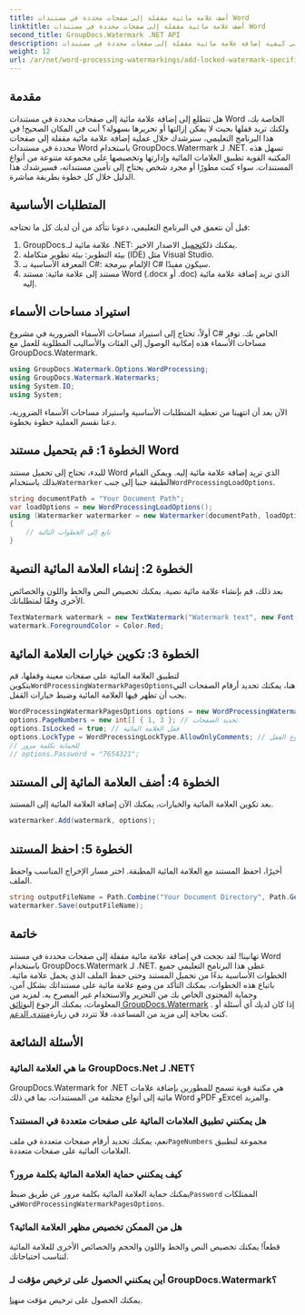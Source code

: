 ```yaml
---
title: أضف علامة مائية مقفلة إلى صفحات محددة في مستندات Word
linktitle: أضف علامة مائية مقفلة إلى صفحات محددة في مستندات Word
second_title: GroupDocs.Watermark .NET API
description: تعرف على كيفية إضافة علامة مائية مقفلة إلى صفحات محددة في مستندات Word باستخدام GroupDocs.Watermark لـ .NET من خلال دليلنا السهل خطوة بخطوة.
weight: 12
url: /ar/net/word-processing-watermarkings/add-locked-watermark-specific-pages-word-docs/
---
```

## مقدمة
هل تتطلع إلى إضافة علامة مائية إلى صفحات محددة في مستندات Word الخاصة بك، ولكنك تريد قفلها بحيث لا يمكن إزالتها أو تحريرها بسهولة؟ أنت في المكان الصحيح! في هذا البرنامج التعليمي، سنرشدك خلال عملية إضافة علامة مائية مقفلة إلى صفحات محددة في مستندات Word باستخدام GroupDocs.Watermark لـ .NET. تسهل هذه المكتبة القوية تطبيق العلامات المائية وإدارتها وتخصيصها على مجموعة متنوعة من أنواع المستندات. سواء كنت مطورًا أو مجرد شخص يحتاج إلى تأمين مستنداته، فسيرشدك هذا الدليل خلال كل خطوة بطريقة مباشرة.
## المتطلبات الأساسية
قبل أن نتعمق في البرنامج التعليمي، دعونا نتأكد من أن لديك كل ما تحتاجه:
1.  GroupDocs.علامة مائية لـ .NET: يمكنك ذلك[تحميل](https://releases.groupdocs.com/Watermark/net/) الاصدار الاخير.
2. بيئة التطوير: بيئة تطوير متكاملة (IDE) مثل Visual Studio.
3. المعرفة الأساسية بـ C#: الإلمام ببرمجة C# سيكون مفيدًا.
4. مستند إلى علامة مائية: مستند Word (.docx أو .doc) الذي تريد إضافة علامة مائية إليه.
## استيراد مساحات الأسماء
أولاً، تحتاج إلى استيراد مساحات الأسماء الضرورية في مشروع C# الخاص بك. توفر مساحات الأسماء هذه إمكانية الوصول إلى الفئات والأساليب المطلوبة للعمل مع GroupDocs.Watermark.
```csharp
using GroupDocs.Watermark.Options.WordProcessing;
using GroupDocs.Watermark.Watermarks;
using System.IO;
using System;
```
الآن بعد أن انتهينا من تغطية المتطلبات الأساسية واستيراد مساحات الأسماء الضرورية، دعنا نقسم العملية خطوة بخطوة.
## الخطوة 1: قم بتحميل مستند Word
 للبدء، تحتاج إلى تحميل مستند Word الذي تريد إضافة علامة مائية إليه. ويمكن القيام بذلك باستخدام`Watermarker` الطبقة جنبا إلى جنب`WordProcessingLoadOptions`.
```csharp
string documentPath = "Your Document Path";
var loadOptions = new WordProcessingLoadOptions();
using (Watermarker watermarker = new Watermarker(documentPath, loadOptions))
{
    // تابع إلى الخطوات التالية
}
```
## الخطوة 2: إنشاء العلامة المائية النصية
بعد ذلك، قم بإنشاء علامة مائية نصية. يمكنك تخصيص النص والخط واللون والخصائص الأخرى وفقًا لمتطلباتك.
```csharp
TextWatermark watermark = new TextWatermark("Watermark text", new Font("Arial", 19));
watermark.ForegroundColor = Color.Red;
```
## الخطوة 3: تكوين خيارات العلامة المائية
 لتطبيق العلامة المائية على صفحات معينة وقفلها، قم بتكوين`WordProcessingWatermarkPagesOptions`هنا، يمكنك تحديد أرقام الصفحات التي يجب أن تظهر فيها العلامة المائية وضبط خيارات القفل.
```csharp
WordProcessingWatermarkPagesOptions options = new WordProcessingWatermarkPagesOptions();
options.PageNumbers = new int[] { 1, 3 }; // تحديد الصفحات
options.IsLocked = true; // قفل العلامة المائية
options.LockType = WordProcessingLockType.AllowOnlyComments; // ضبط نوع القفل
// للحماية بكلمة مرور
// options.Password = "7654321";
```
## الخطوة 4: أضف العلامة المائية إلى المستند
بعد تكوين العلامة المائية والخيارات، يمكنك الآن إضافة العلامة المائية إلى المستند.
```csharp
watermarker.Add(watermark, options);
```
## الخطوة 5: احفظ المستند
أخيرًا، احفظ المستند مع العلامة المائية المطبقة. اختر مسار الإخراج المناسب واحفظ الملف.
```csharp
string outputFileName = Path.Combine("Your Document Directory", Path.GetFileName(documentPath));
watermarker.Save(outputFileName);
```
## خاتمة
تهانينا! لقد نجحت في إضافة علامة مائية مقفلة إلى صفحات محددة في مستند Word باستخدام GroupDocs.Watermark لـ .NET. غطى هذا البرنامج التعليمي جميع الخطوات الأساسية بدءًا من تحميل المستند وحتى حفظ الملف الذي يحمل علامة مائية. باتباع هذه الخطوات، يمكنك التأكد من وضع علامة مائية على مستنداتك بشكل آمن، وحماية المحتوى الخاص بك من التحرير والاستخدام غير المصرح به.
 لمزيد من المعلومات، يمكنك الرجوع إلى[وثائق GroupDocs.Watermark](https://tutorials.groupdocs.com/Watermark/net/) . إذا كان لديك أي أسئلة أو كنت بحاجة إلى مزيد من المساعدة، فلا تتردد في زيارة[منتدى الدعم](https://forum.groupdocs.com/c/watermark/19).
## الأسئلة الشائعة
### ما هي العلامة المائية GroupDocs.Net لـ .NET؟
GroupDocs.Watermark for .NET هي مكتبة قوية تسمح للمطورين بإضافة علامات مائية إلى أنواع مختلفة من المستندات، بما في ذلك Word وPDF وExcel والمزيد.
### هل يمكنني تطبيق العلامات المائية على صفحات متعددة في المستند؟
 نعم، يمكنك تحديد أرقام صفحات متعددة في ملف`PageNumbers` مجموعة لتطبيق العلامات المائية على صفحات متعددة.
### كيف يمكنني حماية العلامة المائية بكلمة مرور؟
 يمكنك حماية العلامة المائية بكلمة مرور عن طريق ضبط`Password` الممتلكات في`WordProcessingWatermarkPagesOptions`.
### هل من الممكن تخصيص مظهر العلامة المائية؟
قطعاً! يمكنك تخصيص النص والخط واللون والحجم والخصائص الأخرى للعلامة المائية لتناسب احتياجاتك.
### أين يمكنني الحصول على ترخيص مؤقت لـ GroupDocs.Watermark؟
 يمكنك الحصول على ترخيص مؤقت من[هنا](https://purchase.groupdocs.com/temporary-license/).